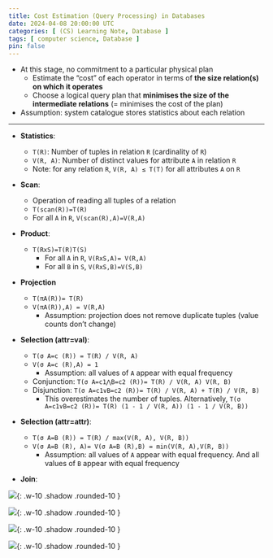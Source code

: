 ```yaml
---
title: Cost Estimation (Query Processing) in Databases
date: 2024-04-08 20:00:00 UTC
categories: [ (CS) Learning Note, Database ]
tags: [ computer science, Database ]
pin: false
---
```


- At this stage, no commitment to a particular physical plan
  - Estimate the “cost” of each operator in terms of **the size relation(s) on which it operates**
  - Choose a logical query plan that **minimises the size of the intermediate relations** (= minimises the cost of the plan)
- Assumption: system catalogue stores statistics about each relation

---

- **Statistics**:
  - `T(R)`: Number of tuples in relation `R` (cardinality of `R`)
  - `V(R, A)`: Number of distinct values for attribute `A` in relation `R`
  - Note: for any relation `R`, `V(R, A) ≤ T(T)` for all attributes `A` on `R`

- **Scan**:
  - Operation of reading all tuples of a relation
  - `T(scan(R))=T(R)`
  - For all `A` in `R`, `V(scan(R),A)=V(R,A)`

- **Product**:
  - `T(RxS)=T(R)T(S)`
    - For all `A` in `R`, `V(RxS,A)= V(R,A)`
    - For all `B` in `S`, `V(RxS,B)=V(S,B)`

- **Projection**
  - `T(πA(R))= T(R)`
  - `V(πA(R)),A) = V(R,A)`
    - Assumption: projection does not remove duplicate tuples (value counts don’t change)

- **Selection (attr=val)**:
  - `T(σ A=c (R)) = T(R) / V(R, A)`
  - `V(σ A=c (R),A) = 1`
    - Assumption: all values of `A` appear with equal frequency
  - Conjunction: `T(σ A=c1⋀B=c2 (R))= T(R) / V(R, A) V(R, B)`
  - Disjunction: `T(σ A=c1∨B=c2 (R))= T(R) / V(R, A) + T(R) / V(R, B)`
    - This overestimates the number of tuples. Alternatively, `T(σ A=c1∨B=c2 (R))= T(R) (1 - 1 / V(R, A)) (1 - 1 / V(R, B))`

- **Selection (attr=attr)**:
  - `T(σ A=B (R)) = T(R) / max(V(R, A), V(R, B))`
  - `V(σ A=B (R), A)= V(σ A=B (R),B) = min(V(R, A),V(R, B))`
    - Assumption: all values of `A` appear with equal frequency. And all values of `B` appear with equal frequency

- **Join**:

![](https://i.postimg.cc/TY3nzCst/qp2.png){: .w-10 .shadow .rounded-10 }

![](https://i.postimg.cc/m2p7B7fB/qp3.png){: .w-10 .shadow .rounded-10 }

![](https://i.postimg.cc/G3QkgZXB/qp4.png){: .w-10 .shadow .rounded-10 }

![](https://i.postimg.cc/DzbBHnZQ/qp5.png){: .w-10 .shadow .rounded-10 }

